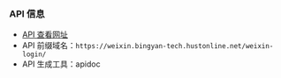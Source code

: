 ### API 信息

+ [API 查看网址](https://api.bingyan.net/weixin-login)
+ API 前缀域名：`https://weixin.bingyan-tech.hustonline.net/weixin-login/`
+ API 生成工具：apidoc
